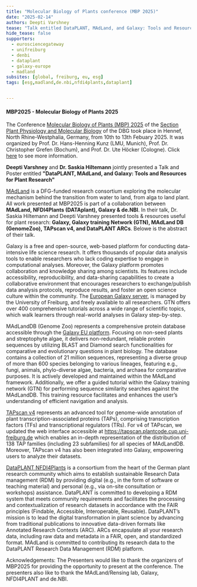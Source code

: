 ```yaml
---
title: "Molecular Biology of Plants conference (MBP 2025)"
date: "2025-02-14"
authors: Deepti Varshney
tease: "Talk entitled DataPLANT, MAdLand, and Galaxy: Tools and Resources for Plant Research"
hide_tease: false
supporters:
  - eurosciencegateway
  - unifreiburg
  - denbi
  - dataplant
  - galaxy-europe
  - madland
subsites: [global, freiburg, eu, esg]
tags: [esg,madland,de.nbi,nfdi4plants,dataplant]


---
```

#### MBP2025 - Molecular Biology of Plants 2025

The Conference [Molecular Biology of Plants (MBP) 2025](https://www.pflanzen-molekularbiologie.de/conference-molecular-biology-of-plants) of the [Section Plant Physiology and Molecular Biology](https://www.pflanzen-molekularbiologie.de/) of the DBG took place in Hennef, North Rhine-Westphalia, Germany, from 10th to 13th Febuary 2025. It was organized by  Prof. Dr. Hans-Henning Kunz (LMU, Munich), Prof. Dr. Christopher Grefen (Bochum), and Prof. Dr. Ute Höcker (Cologne). Click [here](/https://www.pflanzen-molekularbiologie.de/fileadmin/user_upload/SPPMB_Program/2025/MBP2025_preliminary_program.pdf) to see more information.


**Deepti Varshney** and **Dr. Saskia Hiltemann** jointly presented a Talk and Poster entitled **"DataPLANT, MAdLand, and Galaxy: Tools and Resources for Plant Research"**


[MAdLand](https://madland.science/) is a DFG-funded research consortium exploring the molecular mechanism behind the transition from water to land, from alga to land plant. All work presented at MBP2025 is part of a collaboration between  **MAdLand, NFDI4Plants (DATAplant), Galaxy & de.NBI**. In their talk, Dr. Saskia Hiltemann and Deepti Varshney presented tools & resources useful for plant research: **Galaxy, Galaxy training Network (GTN), MAdLand DB (GenomeZoo), TAPscan v4, and DataPLANT ARCs**. Belowe is the abstract of their talk.

Galaxy is a free and open-source, web-based platform for conducting data-intensive life science research. It offers thousands of popular data analysis tools to enable researchers who lack coding expertise to engage in computational analyses. Moreover, the Galaxy platform promotes collaboration and knowledge sharing among scientists. Its features include accessibility, reproducibility, and data-sharing capabilities to create a collaborative environment that encourages researchers to exchange/publish data analysis protocols, reproduce results, and foster an open science culture within the community. The [European Galaxy server](https://usegalaxy.eu), is managed by the University of Freiburg, and freely available to all researchers. GTN offers over 400 comprehensive tutorials across a wide range of scientific topics, which walk learners through real-world analyses in Galaxy step-by-step.

MAdLandDB (Genome Zoo) represents a comprehensive protein database accessible through the [Galaxy EU platform](https://usegalaxy.eu). Focusing on non-seed plants and streptophyte algae, it delivers non-redundant, reliable protein sequences by utilizing BLAST and Diamond search functionalities for comparative and evolutionary questions in plant biology. The database contains a collection of  21 million sequences, representing a diverse group of more than 600 species belonging to various lineages, featuring e.g., fungi, animals, phylo-diverse algae, bacteria, and archaea for comparative purposes. It is actively developed and maintained within the MAdLand framework. Additionally, we offer a guided tutorial within the Galaxy training network (GTN) for performing sequence similarity searches against the MAdLandDB. This training resource facilitates and enhances the user’s understanding of efficient navigation and analysis.

[TAPscan v4](https://onlinelibrary.wiley.com/doi/full/10.1111/tpj.17184) represents an advanced tool for genome-wide annotation of plant transcription-associated proteins (TAPs), comprising transcription factors (TFs) and transcriptional regulators (TRs). For v4 of TAPscan, we updated the web interface accessible at https://tapscan.plantcode.cup.uni-freiburg.de which enables an in-depth representation of the distribution of 138 TAP families (including 23 subfamilies) for all species of MAdLandDB. Moreover, TAPscan v4 has also been integrated into Galaxy, empowering users to analyze their datasets. 


[DataPLANT NFDI4Plants](https://www.nfdi4plants.org/) is a consortium from the heart of the German plant research community which aims to establish sustainable Research Data management (RDM) by providing digital (e.g., in the form of software or teaching material) and personal (e.g., via on-site consultation or workshops) assistance. DataPLANT is committed to developing a RDM system that meets community requirements and facilitates the processing and contextualization of research datasets in accordance with the FAIR principles (Findable, Accessible, Interoperable, Reusable). DataPLANT’s mission is to lead the digital transformation in plant science by advancing from traditional publications to innovative data-driven formats like Annotated Research Contexts (ARC). ARCs encapsulate all your research data, including raw data and metadata in a FAIR, open, and standardized format. MAdLand is committed to contributing its research data to the DataPLANT Research Data Management (RDM) platform.


Acknowledgements: The Presenters would like to thank the organizers of MBP2025 for providing the opportunity to present at the conference. The presenters also like to thank the MAdLand/Rensing lab, Galaxy, NFDI4PLANT and de.NBI.